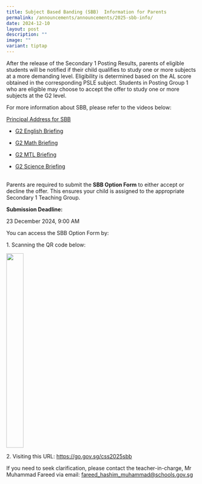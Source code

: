 ```yaml
---
title: Subject Based Banding (SBB)  Information for Parents
permalink: /announcements/announcements/2025-sbb-info/
date: 2024-12-10
layout: post
description: ""
image: ""
variant: tiptap
---
```

<p>After the release of the Secondary 1 Posting Results, parents of eligible
students will be notified if their child qualifies to study one or more
subjects at a more demanding level. Eligibility is determined based on
the AL score obtained in the corresponding PSLE subject. Students in Posting
Group 1 who are eligible may choose to accept the offer to study one or
more subjects at the G2 level.</p>
<p>For more information about SBB, please refer to the videos below:</p>
<p><a href="https://drive.google.com/file/d/1Lg7mzDYKasnsJZS3N1KolXu7vm2kpn2W/view?usp=drive_link" rel="noopener noreferrer nofollow" target="_blank"><u>Principal Address for SBB</u></a>
</p>
<ul>
<li>
<p><a href="https://drive.google.com/file/d/1-n0mnxjm1brtnNT2rb7xHVIH8OFI1YD3/view?usp=drive_link" rel="noopener noreferrer nofollow" target="_blank"><u>G2 English Briefing</u></a>
</p>
</li>
<li>
<p><a href="https://drive.google.com/file/d/116jUN28reD-UAJX1J2zrCA_qPdf5vUt8/view?usp=drive_link" rel="noopener noreferrer nofollow" target="_blank"><u>G2 Math Briefing</u></a>
</p>
</li>
<li>
<p><a href="https://drive.google.com/file/d/1WYIOkON_c-CXFzA65DvJQ3veSawX13E3/view?usp=drive_link" rel="noopener noreferrer nofollow" target="_blank"><u>G2 MTL Briefing</u></a>
</p>
</li>
<li>
<p><a href="https://drive.google.com/file/d/1Px7K_2Jryu5A3FW1PSLT-7COH0-TQKF_/view?usp=drive_link" rel="noopener noreferrer nofollow" target="_blank"><u>G2 Science Briefing</u></a>
</p>
</li>
</ul>
<p>
<br>Parents are required to submit the <strong>SBB Option Form</strong> to either
accept or decline the offer. This ensures your child is assigned to the
appropriate Secondary 1 Teaching Group.</p>
<p><strong>Submission Deadline:</strong>
</p>
<p>23 December 2024, 9:00 AM</p>
<p></p>
<p>You can access the SBB Option Form by:</p>
<p>1. Scanning the QR code below:</p>
<div class="isomer-image-wrapper">
<img style="width: 30%;" height="511" width="470" src="https://lh7-rt.googleusercontent.com/docsz/AD_4nXcCp51HTeTm00g5YyMPr6xputsJfr6tbeJkzOwenk3fp8sBIdm7Ujob__1jnMLL0_Q493y7LkMUWr1ZfboDva-TTzmreWf5LGSOQrSn0HeiH2WxPqqmJZRC1_vjYzH5hKenOjL7oQ?key=Mgovi8M5ADNmZjukaT2SHnHv">
</div>
<p>2. Visiting this URL: <a href="https://go.gov.sg/css2025sbb" rel="noopener noreferrer nofollow" target="_blank"><u>https://go.gov.sg/css2025sbb</u></a>
</p>
<p>If you need to seek clarification, please contact the teacher-in-charge,
Mr Muhammad Fareed via email: <a href="mailto:fareed_hashim_muhammad@schools.gov.sg" rel="noopener noreferrer nofollow" target="_blank">fareed_hashim_muhammad@schools.gov.sg</a>
</p>